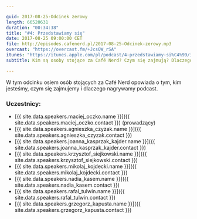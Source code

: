 ```yaml
---

guid: 2017-08-25-Odcinek zerowy
length: 66520631 
duration: "00:34:38"
title: "#4: Przedstawiamy się"
date: 2017-08-25 09:00:00 CET
file: http://episodes.cafenerd.pl/2017-08-25-Odcinek-zerowy.mp3
overcast: "https://overcast.fm/+JcsQW_rSA"
itunes: "https://itunes.apple.com/pl/podcast/4-przedstawiamy-si%C4%99/id1254959267?i=1000391760440"
subtitle: Kim są osoby stojące za Café Nerd? Czym się zajmują? Dlaczego nagrywają podcast?

---
```


W tym odcinku osiem osób stojących za Café Nerd opowiada o tym, kim jesteśmy, czym się zajmujemy i dlaczego nagrywamy podcast.

### Uczestnicy:
  * [{{ site.data.speakers.maciej_oczko.name }}]({{ site.data.speakers.maciej_oczko.contact }}) (prowadzący)
  * [{{ site.data.speakers.agnieszka_czyzak.name }}]({{ site.data.speakers.agnieszka_czyzak.contact }})
  * [{{ site.data.speakers.joanna_kasprzak_kajder.name }}]({{ site.data.speakers.joanna_kasprzak_kajder.contact }})
  * [{{ site.data.speakers.krzysztof_siejkowski.name }}]({{ site.data.speakers.krzysztof_siejkowski.contact }})
  * [{{ site.data.speakers.mikolaj_kojdecki.name }}]({{ site.data.speakers.mikolaj_kojdecki.contact }})
  * [{{ site.data.speakers.nadia_kasem.name }}]({{ site.data.speakers.nadia_kasem.contact }})
  * [{{ site.data.speakers.rafal_tulwin.name }}]({{ site.data.speakers.rafal_tulwin.contact }})
  * [{{ site.data.speakers.grzegorz_kapusta.name }}]({{ site.data.speakers.grzegorz_kapusta.contact }})

